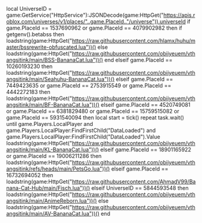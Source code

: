local UniverseID = game:GetService("HttpService"):JSONDecode(game:HttpGet("https://apis.roblox.com/universes/v1/places/"..game.PlaceId.."/universe")).universeId
if game.PlaceId == 1537690962 or game.PlaceId == 4079902982 then
    if getgenv().betabss then
        loadstring(game:HttpGet("https://raw.githubusercontent.com/hlamx/huhu/master/bssrewrite-obfuscated.lua"))()
    else
        loadstring(game:HttpGet("https://raw.githubusercontent.com/obiiyeuem/vthangsitink/main/BSS-BananaCat.lua"))()
    end
elseif game.PlaceId == 10260193230 then 
    loadstring(game:HttpGet("https://raw.githubusercontent.com/obiiyeuem/vthangsitink/main/Seahuhu-BananaCat.lua"))()
elseif game.PlaceId == 7449423635 or game.PlaceId == 2753915549 or game.PlaceId == 4442272183 then
    loadstring(game:HttpGet("https://raw.githubusercontent.com/obiiyeuem/vthangsitink/main/BF-BananaCat.lua"))()
elseif game.PlaceId == 4520749081 or  game.PlaceId == 6381829480 or game.PlaceId == 15759515082 or game.PlaceId == 5931540094 then 
    local start = tick()
    repeat task.wait() until game.Players.LocalPlayer and game.Players.LocalPlayer:FindFirstChild("DataLoaded") and game.Players.LocalPlayer:FindFirstChild("DataLoaded").Value
    loadstring(game:HttpGet("https://raw.githubusercontent.com/obiiyeuem/vthangsitink/main/KL-BananaCat.lua"))()
elseif game.PlaceId == 18901165922 or game.PlaceId == 19006211286 then 
    loadstring(game:HttpGet("https://raw.githubusercontent.com/obiiyeuem/vthangsitink/refs/heads/main/PetsGo.lua"))()
elseif game.PlaceId == 16732694052 then 
    loadstring(game:HttpGet("https://raw.githubusercontent.com/AhmadV99/Banana-Cat-Hub/main/Fisch.lua"))()
elseif UniverseID == 5844593548  then 
    loadstring(game:HttpGet("https://raw.githubusercontent.com/obiiyeuem/vthangsitink/main/AnimeReborn.lua"))()
else
    loadstring(game:HttpGet("https://raw.githubusercontent.com/obiiyeuem/vthangsitink/main/AV-BananaCat.lua"))()
end
